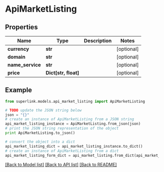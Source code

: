 # ApiMarketListing


## Properties
Name | Type | Description | Notes
------------ | ------------- | ------------- | -------------
**currency** | **str** |  | [optional] 
**domain** | **str** |  | [optional] 
**name_service** | **str** |  | [optional] 
**price** | **Dict[str, float]** |  | [optional] 

## Example

```python
from superlink.models.api_market_listing import ApiMarketListing

# TODO update the JSON string below
json = "{}"
# create an instance of ApiMarketListing from a JSON string
api_market_listing_instance = ApiMarketListing.from_json(json)
# print the JSON string representation of the object
print ApiMarketListing.to_json()

# convert the object into a dict
api_market_listing_dict = api_market_listing_instance.to_dict()
# create an instance of ApiMarketListing from a dict
api_market_listing_form_dict = api_market_listing.from_dict(api_market_listing_dict)
```
[[Back to Model list]](../README.md#documentation-for-models) [[Back to API list]](../README.md#documentation-for-api-endpoints) [[Back to README]](../README.md)


